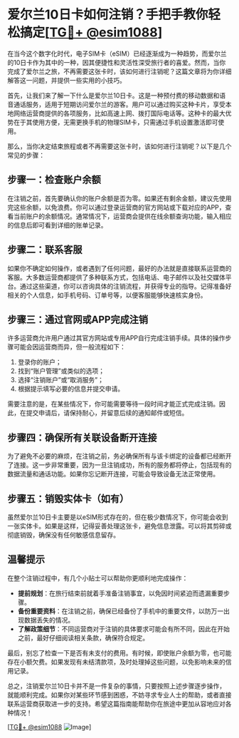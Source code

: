 # 爱尔兰10日卡如何注销？手把手教你轻松搞定[[TG💪+ @esim1088](https://t.me/s/esim1088)]

在当今这个数字化时代，电子SIM卡（eSIM）已经逐渐成为一种趋势，而爱尔兰的10日卡作为其中的一种，因其便捷性和灵活性深受旅行者的喜爱。然而，当你完成了爱尔兰之旅，不再需要这张卡时，该如何进行注销呢？这篇文章将为你详细解答这一问题，并提供一些实用的小技巧。

首先，让我们来了解一下什么是爱尔兰10日卡。这是一种预付费的移动数据和语音通话服务，适用于短期访问爱尔兰的游客。用户可以通过购买这种卡片，享受本地网络运营商提供的各项服务，比如高速上网、拨打国际电话等。这种卡的最大优势在于其使用方便，无需更换手机的物理SIM卡，只需通过手机设置激活即可使用。

那么，当你决定结束旅程或者不再需要这张卡时，该如何进行注销呢？以下是几个常见的步骤：

## 步骤一：检查账户余额

在注销之前，首先要确认你的账户余额是否为零。如果还有剩余金额，建议先使用完这些余额，以免浪费。你可以通过登录运营商的官方网站或下载对应的APP，查看当前账户的余额情况。通常情况下，运营商会提供在线余额查询功能，输入相应的信息后即可看到详细的账单记录。

## 步骤二：联系客服

如果你不确定如何操作，或者遇到了任何问题，最好的办法就是直接联系运营商的客服。大多数运营商都提供了多种联系方式，包括电话、电子邮件以及社交媒体平台。通过这些渠道，你可以咨询具体的注销流程，并获得专业的指导。记得准备好相关的个人信息，如手机号码、订单号等，以便客服能够快速核实身份。

## 步骤三：通过官网或APP完成注销

许多运营商允许用户通过其官方网站或专用APP自行完成注销手续。具体的操作步骤可能会因运营商而异，但一般流程如下：

1. 登录你的账户；
2. 找到“账户管理”或类似的选项；
3. 选择“注销账户”或“取消服务”；
4. 根据提示填写必要的信息并提交申请。

需要注意的是，在某些情况下，你可能需要等待一段时间才能正式完成注销。因此，在提交申请后，请保持耐心，并留意后续的通知邮件或短信。

## 步骤四：确保所有关联设备断开连接

为了避免不必要的麻烦，在注销之前，务必确保所有与该卡绑定的设备都已经断开了连接。这一步非常重要，因为一旦注销成功，所有的服务都将停止，包括现有的数据流量和通话功能。如果你忘记断开连接，可能会导致设备无法正常使用。

## 步骤五：销毁实体卡（如有）

虽然爱尔兰10日卡主要是以eSIM形式存在的，但在极少数情况下，你可能会收到一张实体卡。如果是这样，记得妥善处理这张卡，避免信息泄露。可以将其剪碎或彻底销毁，确保没有任何敏感信息留存。

## 温馨提示

在整个注销过程中，有几个小贴士可以帮助你更顺利地完成操作：

- **提前规划**：在旅行结束前就着手准备注销事宜，以免因时间紧迫而遗漏重要步骤。
- **备份重要资料**：在注销之前，确保已经备份了手机中的重要文件，以防万一出现数据丢失的情况。
- **了解政策细节**：不同运营商对于注销的具体要求可能会有所不同，因此在开始之前，最好仔细阅读相关条款，确保符合规定。

最后，别忘了检查一下是否有未支付的费用。有时候，即使账户余额为零，也可能存在小额欠费。如果发现有未结清款项，及时处理掉这些问题，以免影响未来的信用记录。

总之，注销爱尔兰10日卡并不是一件复杂的事情，只要按照上述步骤逐步操作，就能顺利完成。如果你对某些环节感到困惑，不妨寻求专业人士的帮助，或者直接联系运营商获取进一步的支持。希望这篇指南能帮助你在旅途中更加从容地应对各种情况！

[[TG💪+ @esim1088](https://t.me/s/esim1088) ![Image](https://i.postimg.cc/4NQfJmqS/Snipaste-2025-05-13-00-14-12.png)]
